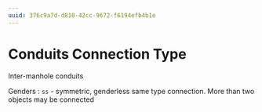```yaml
---
uuid: 376c9a7d-d810-42cc-9672-f6194efb4b1e
---
```

# Conduits Connection Type

Inter-manhole conduits

Genders
: `ss` - symmetric, genderless same type connection. More than two objects may be connected
